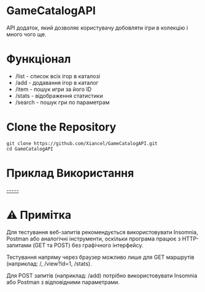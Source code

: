 # GameCatalogAPI
API додаток, який дозволяє користувачу добовляти ігри в колекцію і много чого ще.

# Функціонал
- /list - список всіх ігор в каталозі
- /add - додавання ігор в каталог
- /item - пошук игри за його ID
- /stats - відображення статистики
- /search - пошук гри по параметрам

# Clone the Repository
```git
git clone https://github.com/Xiancel/GameCatalogAPI.git
cd GameCatalogAPI
```
# Приклад Використання
 [-----](ShowCase.md)
# ⚠️ Примітка
Для тестування веб-запитів рекомендується використовувати Insomnia, Postman або аналогічні інструменти, оскільки програма працює з HTTP-запитами (GET та POST) без графічного інтерфейсу.

Тестування напряму через браузер можливо лише для GET маршрутів (наприклад: /, /view?id=1, /stats).

Для POST запитів (наприклад: /add) потрібно використовувати Insomnia або Postman з відповідними параметрами.
